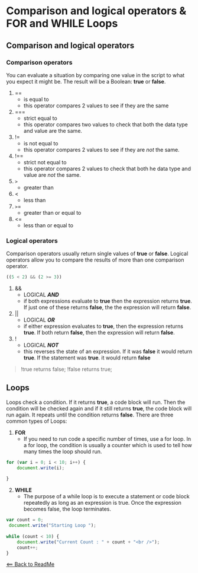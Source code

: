 # Comparison and logical operators & FOR and WHILE Loops

## Comparison and logical operators

### Comparison operators

You can evaluate a situation by comparing one value in the script to what you expect it might be. The result will be a Boolean: **true** or **false**.

1. == 
    - is equal to 
    - this operator compares 2 values to see if they are the same
2. === 
    - strict equal to 
    - this operator compares two values to check that both the data type and value are the same.
3. !=
    - is not equal to
    - this operator compares 2 values to see if they are _not_ the same.
4. !==
    - strict not equal to
    - this operator compares 2 values to check that both he data type and value are _not_ the same.
5. `>`
    - greater than
6. < 
    - less than 
7. `>`=
    - greater than or equal to
8. <=
    - less than or equal to 

### Logical operators 

Comparison operators usually return single values of **true** or **false**. Logical operators allow you to compare the results of more than one comparison operator.

```javascript
((5 < 2) && (2 >= 3))
```

1. && 
    - LOGICAL _**AND**_
    - if both expressions evaluate to **true** then the expression returns **true**. If just one of these returns **false**, the the expression will return **false**.
2. ||
    - LOGICAL _**OR**_
    - if either expression evaluates to **true**, then the expression returns **true**. If both return **false**, then the expression will return **false**.
3. !
    - LOGICAL _**NOT**_
    - this reverses the state of an expression. If it was **false** it would return **true**. If the statement was **true**. it would return **false**
> !true returns false; !false returns true;


## Loops 

Loops check a condition. If it returns **true**, a code block will run. Then the condition will be checked again and if it still returns **true**, the code block will run again. It repeats until the condition returns **false**. There are three common types of Loops:

1. **FOR**
    - If you need to run code a specific number of times, use a for loop. In a for loop, the condition is usually a counter which is used to tell how many times the loop should run.
```javascript
for (var i = 0; i < 10; i++) {
    document.write(i);
    
}
``` 

2. **WHILE**
    - The purpose of a while loop is to execute a statement or code block repeatedly as long as an expression is true. Once the expression becomes false, the loop terminates.

```javascript
var count = 0;
 document.write("Starting Loop ");
         
while (count < 10) {
    document.write("Current Count : " + count + "<br />");
    count++;
}
``` 

[<== Back to ReadMe](README.md)
